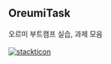 ## OreumiTask
오르미 부트캠프 실습, 과제 모음
<br>
<br>
[![stackticon](https://firebasestorage.googleapis.com/v0/b/stackticon-81399.appspot.com/o/images%2F1712627210694?alt=media&token=8f059e59-92eb-4f00-b59a-58f5c480d4c6)](https://github.com/msdio/stackticon)
